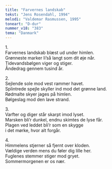 ```yaml
---
title: "Farvernes landskab"
tekst: "Jens Rosendahl, 1994"
melodi: "Valdemar Rasmussen, 1995"
toneart: "D-dur"
nummer_v18: "383"
tema: "Danmark"
---
```


1\.\
Farvernes landskab blæst ud under himlen.\
Grønneste marker li’så langt som dit øje når.\
Tidevandsbølgen viger og stiger.\
Åndedrag gennem tusind år.

2\.\
Sejlende sole mod vest rammer havet.\
Splintrede spejle skyller ind mod det grønne land.\
Rødmalte skyer jages på himlen.\
Bølgeslag mod den lave strand.

3\.\
Varfter og diger står skarpt imod lyset.\
Marsken bli’r dunkel, endnu skimtes de lyse får.\
Plagen ved leddet bli’r som en skygge\
i det mørke, hvor alt forgår.

4\.\
Himmelens stjerner så fjernt over kloden.\
Vældige verden mens du føler dig lille her.\
Fuglenes stemmer stiger mod gryet.\
Sommermorgenen er os nær.